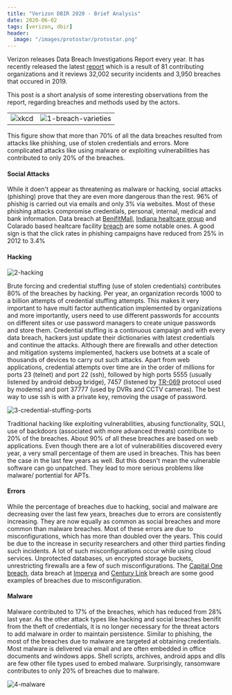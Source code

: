 ```yaml
---
title: "Verizon DBIR 2020 - Brief Analysis"
date: 2020-06-02
tags: [verizon, dbir]
header:
  image: "/images/protostar/protostar.png"
---
```



Verizon releases Data Breach Investigations Report every year. It has recently released the latest [report](https://enterprise.verizon.com/resources/reports/dbir/) which is a result of 81 contributing organizations and it reviews 32,002 security incidents and 3,950 breaches that occured in 2019.

This post is a short analysis of some interesting observations from the report, regarding breaches and methods used by the actors.

|  |  |
|--|--|
| ![xkcd](https://imgs.xkcd.com/comics/how_hacking_works.png)  | ![1-breach-varieties]({{site.url}}{{site.baseurl}}/images/research/verizondbir2020/1-breach-varieties.png) |

This figure show that more than 70% of all the data breaches resulted from attacks like phishing, use of stolen credentials and errors. More complicated attacks like using malware or exploiting vulnerabilities has contributed to only 20% of the breaches. 

#### Social Attacks

While it doen't appear as threatening as malware or hacking, social attacks (phishing) prove that they are even more dangerous than the rest. 96% of phishig is carried out via emails and only 3% via websites. Most of these phishing attacks compromise credentials, personal, internal, medical and bank information. Data breach at [BenifitMall](https://www.insurancebusinessmag.com/us/news/cyber/benefitmall-announces-data-breach-121182.aspx), [Indiana healtcare group](https://portswigger.net/daily-swig/indiana-healthcare-group-hit-by-third-party-data-breach) and Colarado based healtcare facility [breach](https://healthitsecurity.com/news/phishing-hack-breaches-phi-of-23000-colorado-patients-for-3-months) are some notable ones. A good sign is that the click rates in phishing campaigns have reduced from 25% in 2012 to 3.4%

#### Hacking

![2-hacking]({{site.url}}{{site.baseurl}}/images/research/verizondbir2020/2-hacking.png) 

Brute forcing and credential stuffing (use of stolen credentials) contributes 80% of the breaches by hacking. Per year, an organization records 1000 to a billion attempts of credential stuffing attempts. This makes it very important to have multi factor authentication implemented by organizations and more importantly, users need to use different passwords for accounts on different sites or use password managers to create unique passwords and store them. Credential stuffing is a continuous campaign and with every data breach, hackers just update their dictionaries with latest credentials and continue the attacks. Although there are firewalls and other detection and mitigation systems implemented, hackers use botnets at a scale of thousands of devices to carry out such attacks. Apart from web applications, credential attempts over time are in the order of millions for ports 23 (telnet) and port 22 (ssh), followed by high ports 5555 (usually listened by android debug bridge), 7457 (listened by [TR-069](https://en.wikipedia.org/wiki/TR-069) protocol used by modems) and port 37777 (used by DVRs and CCTV cameras). The best way to use ssh is with a private key, removing the usage of password.

![3-credential-stuffing-ports]({{site.url}}{{site.baseurl}}/images/research/verizondbir2020/3-credential-stuffing-ports.png) 

Traditional hacking like exploiting vulnerabilities, abusing functionality, SQLI, use of backdoors (associated with more advanced threats) contribute to 20% of the breaches. About 90% of all these breaches are based on web applications. Even though there are a lot of vulnerabilities discovered every year, a very small percentage of them are used in breaches. This has been the case in the last few years as well. But this doesn't mean the vulnerable software can go unpatched. They lead to more serious problems like malware/ portential for APTs.

#### Errors

While the percentage of breaches due to hacking, social and malware are decreasing over the last few years, breaches due to errors are consistently increasing. They are now equally as common as social breaches and more common than malware breaches. Most of these errors are due to misconfigurations, which has more than doubled over the years. This could be due to the increase in security researchers and other third parties finding such incidents. A lot of such misconfigurations occur while using cloud services. Unprotected databases, un encrypted storage buckets, unrestricting firewalls are a few of such misconfigurations. The [Capital One breach](https://www.darkreading.com/cloud/capital-one-what-we-should-learn-this-time/d/d-id/1335426), data breach at [Imperva](https://threatpost.com/imperva-data-breach-cloud-misconfiguration/149127/) and [Century Link](https://www.scmagazine.com/home/security-news/data-breach/2-8-million-centurylink-customer-records-exposed-by-unprotected-database/) breach are some good examples of breaches due to misconfiguration.

#### Malware

Malware contributed to 17% of the breaches, which has reduced from 28% last year. As the other attack types like hacking and social breaches benifit from the theft of credentials, it is no longer necessary for the threat actors to add malware in order to maintain persistence. Similar to phishing, the most of the breaches due to malware are targeted at obtaining credentials. Most malware is delivered via email and are often embedded in office documents and windows apps. Shell scripts, archives, android apps and dlls are few other file types used to embed malware. Surprisingly, ransomware contributes to only 20% of breaches due to malware. 

![4-malware]({{site.url}}{{site.baseurl}}/images/research/verizondbir2020/4-malware.png) 
